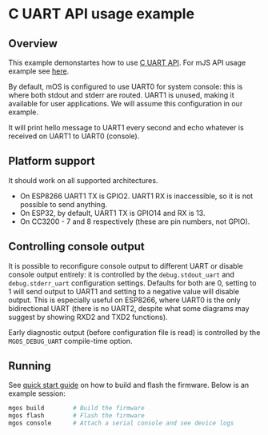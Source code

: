 # C UART API usage example

## Overview

This example demonstartes how to use [C UART API](https://github.com/cesanta/mongoose-os/blob/master/fw/src/mgos_uart.h).
For mJS API usage example see [here](https://github.com/cesanta/mongoose-os/tree/master/fw/examples/mjs_uart).

By default, mOS is configured to use UART0 for system console: this is where
both stdout and stderr are routed. UART1 is unused, making it available for
user applications. We will assume this configuration in our example.

It will print hello message to UART1 every second and echo whatever is received
on UART1 to UART0 (console).

## Platform support

It should work on all supported architectures.

 - On ESP8266 UART1 TX is GPIO2. UART1 RX is inaccessible, so it is not
   possible to send anything.
 - On ESP32, by default, UART1 TX is GPIO14 and RX is 13.
 - On CC3200 - 7 and 8 respectively (these are pin numbers, not GPIO).

## Controlling console output

It is possible to reconfigure console output to different UART or disable
console output entirely: it is controlled by the `debug.stdout_uart` and
`debug.stderr_uart` configuration settings. Defaults for both are 0, setting
to 1 will send output to UART1 and setting to a negative value will disable
output. This is especially useful on ESP8266, where UART0 is the only
bidirectional UART (there is no UART2, despite what some diagrams may suggest
by showing RXD2 and TXD2 functions).

Early diagnostic output (before configuration file is read) is controlled by
the `MGOS_DEBUG_UART` compile-time option.

## Running

See [quick start guide](https://mongoose-os.com/docs/#/quickstart/)
on how to build and flash the firmware. Below is an example session:

```bash
mgos build        # Build the firmware
mgos flash        # Flash the firmware
mgos console      # Attach a serial console and see device logs
```

